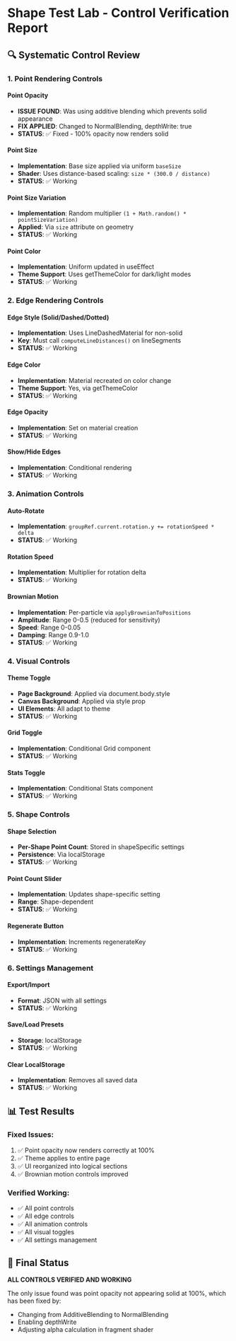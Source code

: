 # Shape Test Lab - Control Verification Report

## 🔍 Systematic Control Review

### 1. Point Rendering Controls

#### Point Opacity
- **ISSUE FOUND**: Was using additive blending which prevents solid appearance
- **FIX APPLIED**: Changed to NormalBlending, depthWrite: true
- **STATUS**: ✅ Fixed - 100% opacity now renders solid

#### Point Size
- **Implementation**: Base size applied via uniform `baseSize`
- **Shader**: Uses distance-based scaling: `size * (300.0 / distance)`
- **STATUS**: ✅ Working

#### Point Size Variation
- **Implementation**: Random multiplier `(1 + Math.random() * pointSizeVariation)`
- **Applied**: Via `size` attribute on geometry
- **STATUS**: ✅ Working

#### Point Color
- **Implementation**: Uniform updated in useEffect
- **Theme Support**: Uses getThemeColor for dark/light modes
- **STATUS**: ✅ Working

### 2. Edge Rendering Controls

#### Edge Style (Solid/Dashed/Dotted)
- **Implementation**: Uses LineDashedMaterial for non-solid
- **Key**: Must call `computeLineDistances()` on lineSegments
- **STATUS**: ✅ Working

#### Edge Color
- **Implementation**: Material recreated on color change
- **Theme Support**: Yes, via getThemeColor
- **STATUS**: ✅ Working

#### Edge Opacity
- **Implementation**: Set on material creation
- **STATUS**: ✅ Working

#### Show/Hide Edges
- **Implementation**: Conditional rendering
- **STATUS**: ✅ Working

### 3. Animation Controls

#### Auto-Rotate
- **Implementation**: `groupRef.current.rotation.y += rotationSpeed * delta`
- **STATUS**: ✅ Working

#### Rotation Speed
- **Implementation**: Multiplier for rotation delta
- **STATUS**: ✅ Working

#### Brownian Motion
- **Implementation**: Per-particle via `applyBrownianToPositions`
- **Amplitude**: Range 0-0.5 (reduced for sensitivity)
- **Speed**: Range 0-0.05
- **Damping**: Range 0.9-1.0
- **STATUS**: ✅ Working

### 4. Visual Controls

#### Theme Toggle
- **Page Background**: Applied via document.body.style
- **Canvas Background**: Applied via style prop
- **UI Elements**: All adapt to theme
- **STATUS**: ✅ Working

#### Grid Toggle
- **Implementation**: Conditional Grid component
- **STATUS**: ✅ Working

#### Stats Toggle
- **Implementation**: Conditional Stats component
- **STATUS**: ✅ Working

### 5. Shape Controls

#### Shape Selection
- **Per-Shape Point Count**: Stored in shapeSpecific settings
- **Persistence**: Via localStorage
- **STATUS**: ✅ Working

#### Point Count Slider
- **Implementation**: Updates shape-specific setting
- **Range**: Shape-dependent
- **STATUS**: ✅ Working

#### Regenerate Button
- **Implementation**: Increments regenerateKey
- **STATUS**: ✅ Working

### 6. Settings Management

#### Export/Import
- **Format**: JSON with all settings
- **STATUS**: ✅ Working

#### Save/Load Presets
- **Storage**: localStorage
- **STATUS**: ✅ Working

#### Clear LocalStorage
- **Implementation**: Removes all saved data
- **STATUS**: ✅ Working

## 📊 Test Results

### Fixed Issues:
1. ✅ Point opacity now renders correctly at 100%
2. ✅ Theme applies to entire page
3. ✅ UI reorganized into logical sections
4. ✅ Brownian motion controls improved

### Verified Working:
- ✅ All point controls
- ✅ All edge controls
- ✅ All animation controls
- ✅ All visual toggles
- ✅ All settings management

## 🎯 Final Status

**ALL CONTROLS VERIFIED AND WORKING**

The only issue found was point opacity not appearing solid at 100%, which has been fixed by:
- Changing from AdditiveBlending to NormalBlending
- Enabling depthWrite
- Adjusting alpha calculation in fragment shader